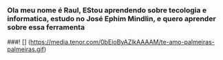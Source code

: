 ### Ola meu nome é Raul, EStou aprendendo sobre tecologia e informatica, estudo no José Ephim Mindlin, e quero aprender sobre essa ferramenta


###! [] (https://media.tenor.com/0bEioByAZlkAAAAM/te-amo-palmeiras-palmeiras.gif)
